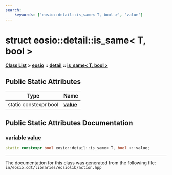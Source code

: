 ```yaml
---
search:
    keywords: ['eosio::detail::is_same< T, bool >', 'value']
---
```


# struct eosio::detail::is\_same< T, bool >

[**Class List**](annotated.md) **>** [**eosio**](namespaceeosio.md) **::** [**detail**](namespaceeosio_1_1detail.md) **::** [**is\_same< T, bool >**](structeosio_1_1detail_1_1is__same_3_01_t_00_01bool_01_4.md)


## Public Static Attributes

|Type|Name|
|-----|-----|
|static constexpr bool|[**value**](group__action_ga0d9fcb63bf7829395138d0fd494e685f.md#ga0d9fcb63bf7829395138d0fd494e685f)|


## Public Static Attributes Documentation

### variable <a id="ga0d9fcb63bf7829395138d0fd494e685f" href="#ga0d9fcb63bf7829395138d0fd494e685f">value</a>

```cpp
static constexpr bool eosio::detail::is_same< T, bool >::value;
```





----------------------------------------
The documentation for this class was generated from the following file: `in/eosio.cdt/libraries/eosiolib/action.hpp`
